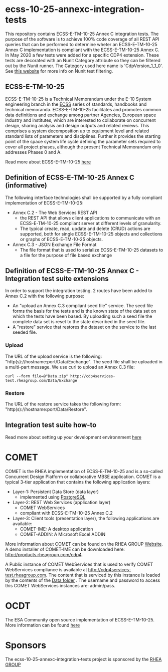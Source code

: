 # ecss-10-25-annexc-integration-tests
This repository contains ECSS-E-TM-10-25 Annex C integration tests. The purpose of the software is to achieve 100% code coverage of all REST API queries that can be performed to determine wheter an ECSS-E-TM-10-25 Annex C implementation is compliant with the ECSS-E-TM-10-25 Annex C.
In May 2020 a few tests were added for a specific CDP4 extension. These tests are decorated with an Nunit Category attribute so they can be filtered out by the Nunit runner. The Category used here name is 'CdpVersion_1_1_0'.
See [this website](https://github.com/nunit/docs/wiki/Console-Command-Line) for more info on Nunit test filtering.

## ECSS-E-TM-10-25

ECSS-E-TM-10-25 is a Technical Memorandum under the E-10 System engineering branch in the [ECSS](http://ecss.nl) series of standards, handbooks and technical memoranda. ECSS-E-TM-10-25 facilitates and promotes common data definitions and exchange among partner Agencies, European space industry and institutes, which are interested to collaborate on concurrent design, sharing analysis and design outputs and related reviews. This comprises a system decomposition up to equipment level and related standard lists of parameters and disciplines. Further it provides the starting point of the space system life cycle defining the parameter sets required to cover all project phases, although the present Technical Memorandum only addresses Phases 0 and A.

Read more about ECSS-E-TM-10-25 [here](http://ecss.nl/hbstms/ecss-e-tm-10-25a-engineering-design-model-data-exchange-cdf-20-october-2010/)

## Definition of ECSS-E-TM-10-25 Annex C (informative) 

The following interface technologies shall be supported by a fully compliant implementation of ECSS-E-TM-10-25:

* Annex C.2 - The Web Services REST API
  * the REST API that allows client applications to communicate with an ECSS-E-TM-10-25 compliant server at different levels of granularity.
  * The typical create, read, update and delete (CRUD) actions are supported, both for single ECSS-E-TM-10-25 objects and collections or graphs of ECSS-E-TM-10-25 objects.
* Annex C.3 - JSON Exchange File Format
  * The file format that is used to serialize ECSS-E-TM-10-25 datasets to a file for the purpose of file based exchange

## Definition of ECSS-E-TM-10-25 Annex C - Integration test suite extensions

In order to support the integration testing. 2 routes have been added to Annex C.2 with the following purpose:

  - An "upload an Annex C.3 compliant seed file" service. The seed file forms the basis for the tests and is the known state of the data set on which the tests have been based. By uploading such a seed file the complete data set is reset to the state described in the seed file.
  - A "restore" service that restores the dataset on the service to the last seeded file.
  
### Upload

The URL of the upload service is the following: "http(s)://hostname:port/Data/Exchange". The seed file shall be uploaded in a multi-part message. We use curl to upload an Annex C.3 file:

```
curl --form file=@"Data.zip" http://cdp4services-test.rheagroup.com/Data/Exchange
```

### Restore

The URL of the restore service takes the following form: "http(s)://hostname:port/Data/Restore".

## Integration test suite how-to

Read more about setting up your development environnment [here](https://github.com/RHEAGROUP/ecss-10-25-annexc-integration-tests/wiki)

# COMET

COMET is the RHEA implementation of ECSS-E-TM-10-25 and is a so-called Concurrent Design Platform or collaborative MBSE application. COMET is a typical 3-tier application that contains the following application layers:
* Layer-1: Persistent Data Store (data layer)
  * implemented using [PostgreSQL](http://www.postgresql.org)
* Layer-2: REST Web Services (application layer)
  * COMET WebServices
  * compliant with ECSS-E-TM-10-25 Annex C.2
* Layer-3: Client tools (presentation layer), the following applications are available:
  * COMET-IME: A desktop application
  * COMET-ADDIN: A Microsoft Excel ADDIN

More information about COMET can be found on the RHEA GROUP [Website](https://www.rheagroup.com/services-solutions/system-engineering/concurrent-design/). A demo installer of COMET-IME can be downloaded here: http://products.rheagroup.com/cdp4.

A Public instance of COMET WebServices that is used to verify COMET WebServices compliance is available at http://cdp4services-test.rheagroup.com. The content that is serviced by this instance is loaded by the contents of the [Data folder](./Data/) . The username and password to access this COMET WebServices instances are: admin/pass.   

# OCDT

The ESA Community open source implementation of ECSS-E-TM-10-25. More information can be found [here](https://ocdt.esa.int)

# Sponsors

The ecss-10-25-annexc-integration-tests project is sponsored by the [RHEA GROUP](https://www.rheagroup.com)